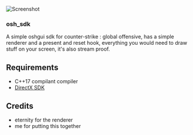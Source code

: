 ![Screenshot](https://i.imgur.com/X3LHoI8.png)


### osh_sdk

A simple oshgui sdk for counter-strike : global offensive, has a simple renderer and a present and reset hook, everything you would need to draw stuff on your screen, it's also stream proof.

## Requirements

* C++17 compilant compiler
* [DirectX SDK](https://www.microsoft.com/en-ca/download/details.aspx?id=6812)

## Credits

* eternity for the renderer
* me for putting this together
